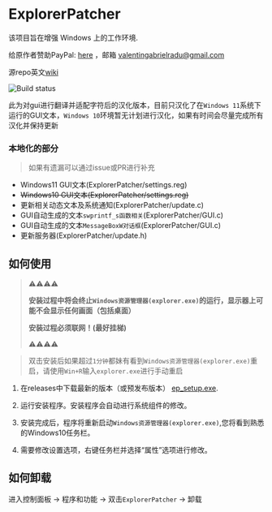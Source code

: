 # ExplorerPatcher
该项目旨在增强 Windows 上的工作环境.

给原作者赞助PayPal: [here](https://www.paypal.com/donate?business=valentingabrielradu%40gmail.com&no_recurring=0&item_name=ExplorerPatcher&currency_code=EUR) ，邮箱 valentingabrielradu@gmail.com

源repo英文[wiki](https://github.com/valinet/ExplorerPatcher/wiki)

![Build status](https://github.com/Yukari316/ExplorerPatcher_zh-CN/actions/workflows/build.yml/badge.svg)

此为对gui进行翻译并适配字符后的汉化版本，目前只汉化了在`Windows 11`系统下运行的GUI文本，`Windows 10`环境暂无计划进行汉化，如果有时间会尽量完成所有汉化并保持更新

### 本地化的部分
> 如果有遗漏可以通过issue或PR进行补充
- Windows11 GUI文本(ExplorerPatcher/settings.reg)
- ~~Windows10 GUI文本(ExplorerPatcher/settings.reg)~~
- 更新相关动态文本及系统通知(ExplorerPatcher/update.c)
- GUI自动生成的文本`swprintf_s函数相关`(ExplorerPatcher/GUI.c)
- GUI自动生成的文本`MessageBoxW对话框`(ExplorerPatcher/GUI.c)
- 更新服务器(ExplorerPatcher/update.h)

## 如何使用

> ⚠⚠⚠⚠
> 
> **安装过程中将会终止`Windows资源管理器(explorer.exe)`的运行，显示器上可能不会显示任何画面（包括桌面）**
>
> **安装过程必须联网！(最好挂梯)**
> 
> ⚠⚠⚠⚠

> 双击安装后如果超过`1分钟`都妹有看到`Windows资源管理器(explorer.exe)`重启，请使用`Win+R`输入`explorer.exe`进行手动重启

1. 在releases中下载最新的版本（或预发布版本） [ep_setup.exe](https://github.com/Yukari316/ExplorerPatcher_zh-CN/releases/).

2. 运行安装程序。安装程序会自动进行系统组件的修改。

3. 安装完成后，程序将重新启动`Windows资源管理器(explorer.exe)`,您将看到熟悉的Windows10任务栏。

4. 需要修改设置选项，右键任务栏并选择“属性”选项进行修改。

## 如何卸载

进入控制面板 -> 程序和功能 -> 双击`ExplorerPatcher` -> 卸载
